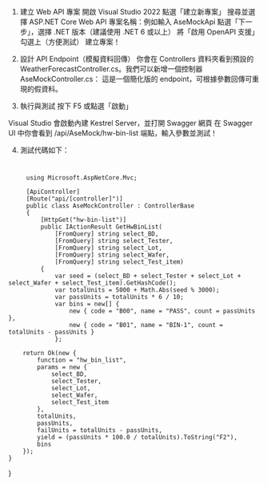 1. 建立 Web API 專案
   開啟 Visual Studio 2022
   點選「建立新專案」
   搜尋並選擇 ASP.NET Core Web API
   專案名稱：例如輸入 AseMockApi
   點選「下一步」，選擇 .NET 版本（建議使用 .NET 6 或以上）
   將「啟用 OpenAPI 支援」勾選上（方便測試）
   建立專案！

2. 設計 API Endpoint（模擬資料回傳）
你會在 Controllers 資料夾看到預設的 WeatherForecastController.cs。我們可以新增一個控制器 AseMockController.cs：
這是一個簡化版的 endpoint，可根據參數回傳可重現的假資料。

3. 執行與測試
按下 F5 或點選「啟動」

Visual Studio 會啟動內建 Kestrel Server，並打開 Swagger 網頁
在 Swagger UI 中你會看到 /api/AseMock/hw-bin-list 端點，輸入參數並測試！

4. 測試代碼如下：

#   
         using Microsoft.AspNetCore.Mvc;
         
         [ApiController]
         [Route("api/[controller]")]
         public class AseMockController : ControllerBase
         {
             [HttpGet("hw-bin-list")]
             public IActionResult GetHwBinList(
                 [FromQuery] string select_BD,
                 [FromQuery] string select_Tester,
                 [FromQuery] string select_Lot,
                 [FromQuery] string select_Wafer,
                 [FromQuery] string select_Test_item)
             {
                 var seed = (select_BD + select_Tester + select_Lot + select_Wafer + select_Test_item).GetHashCode();
                 var totalUnits = 5000 + Math.Abs(seed % 3000);
                 var passUnits = totalUnits * 6 / 10;
                 var bins = new[] {
                     new { code = "B00", name = "PASS", count = passUnits },
                     new { code = "B01", name = "BIN-1", count = totalUnits - passUnits }
                 };

        return Ok(new {
            function = "hw_bin_list",
            params = new {
                select_BD,
                select_Tester,
                select_Lot,
                select_Wafer,
                select_Test_item
            },
            totalUnits,
            passUnits,
            failUnits = totalUnits - passUnits,
            yield = (passUnits * 100.0 / totalUnits).ToString("F2"),
            bins
        });
    }
}

